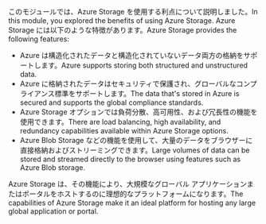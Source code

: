 <span data-ttu-id="e63d7-101">このモジュールでは、Azure Storage を使用する利点について説明しました。</span><span class="sxs-lookup"><span data-stu-id="e63d7-101">In this module, you explored the benefits of using Azure Storage.</span></span> <span data-ttu-id="e63d7-102">Azure Storage には以下のような特徴があります。</span><span class="sxs-lookup"><span data-stu-id="e63d7-102">Azure Storage provides the following features:</span></span>

- <span data-ttu-id="e63d7-103">Azure は構造化されたデータと構造化されていないデータ両方の格納をサポートします。</span><span class="sxs-lookup"><span data-stu-id="e63d7-103">Azure supports storing both structured and unstructured data.</span></span>
- <span data-ttu-id="e63d7-104">Azure に格納されたデータはセキュリティで保護され、グローバルなコンプライアンス標準をサポートします。</span><span class="sxs-lookup"><span data-stu-id="e63d7-104">The data that's stored in Azure is secured and supports the global compliance standards.</span></span>
- <span data-ttu-id="e63d7-105">Azure Storage オプションでは負荷分散、高可用性、および冗長性の機能を使用できます。</span><span class="sxs-lookup"><span data-stu-id="e63d7-105">There are load balancing, high availability, and redundancy capabilities available within Azure Storage options.</span></span>
- <span data-ttu-id="e63d7-106">Azure Blob Storage などの機能を使用して、大量のデータをブラウザーに直接格納およびストリーミングできます。</span><span class="sxs-lookup"><span data-stu-id="e63d7-106">Large volumes of data can be stored and streamed directly to the browser using features such as Azure Blob storage.</span></span>

<span data-ttu-id="e63d7-107">Azure Storage は、その機能により、大規模なグローバル アプリケーションまたはポータルをホストするのに理想的なプラットフォームになります。</span><span class="sxs-lookup"><span data-stu-id="e63d7-107">The capabilities of Azure Storage make it an ideal platform for hosting any large global application or portal.</span></span>
